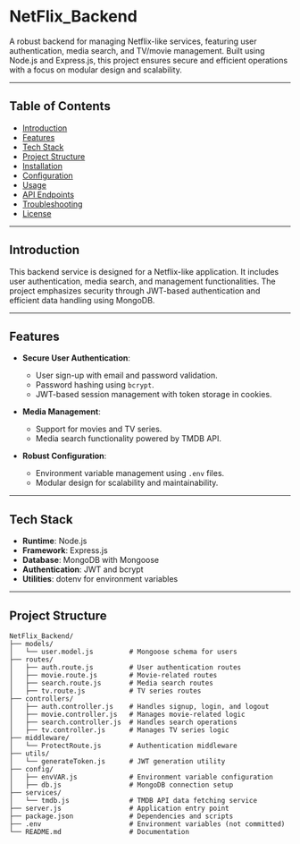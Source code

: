 # NetFlix_Backend

A robust backend for managing Netflix-like services, featuring user authentication, media search, and TV/movie management. Built using Node.js and Express.js, this project ensures secure and efficient operations with a focus on modular design and scalability.

---

## Table of Contents

- [Introduction](#introduction)
- [Features](#features)
- [Tech Stack](#tech-stack)
- [Project Structure](#project-structure)
- [Installation](#installation)
- [Configuration](#configuration)
- [Usage](#usage)
- [API Endpoints](#api-endpoints)
- [Troubleshooting](#troubleshooting)
- [License](#license)

---

## Introduction

This backend service is designed for a Netflix-like application. It includes user authentication, media search, and management functionalities. The project emphasizes security through JWT-based authentication and efficient data handling using MongoDB.

---

## Features

- **Secure User Authentication**:
  - User sign-up with email and password validation.
  - Password hashing using `bcrypt`.
  - JWT-based session management with token storage in cookies.

- **Media Management**:
  - Support for movies and TV series.
  - Media search functionality powered by TMDB API.

- **Robust Configuration**:
  - Environment variable management using `.env` files.
  - Modular design for scalability and maintainability.

---

## Tech Stack

- **Runtime**: Node.js
- **Framework**: Express.js
- **Database**: MongoDB with Mongoose
- **Authentication**: JWT and bcrypt
- **Utilities**: dotenv for environment variables

---

## Project Structure

```plaintext
NetFlix_Backend/
├── models/
│   └── user.model.js         # Mongoose schema for users
├── routes/
│   ├── auth.route.js         # User authentication routes
│   ├── movie.route.js        # Movie-related routes
│   ├── search.route.js       # Media search routes
│   ├── tv.route.js           # TV series routes
├── controllers/
│   ├── auth.controller.js    # Handles signup, login, and logout
│   ├── movie.controller.js   # Manages movie-related logic
│   ├── search.controller.js  # Handles search operations
│   ├── tv.controller.js      # Manages TV series logic
├── middleware/
│   └── ProtectRoute.js       # Authentication middleware
├── utils/
│   └── generateToken.js      # JWT generation utility
├── config/
│   ├── envVAR.js             # Environment variable configuration
│   ├── db.js                 # MongoDB connection setup
├── services/
│   └── tmdb.js               # TMDB API data fetching service
├── server.js                 # Application entry point
├── package.json              # Dependencies and scripts
├── .env                      # Environment variables (not committed)
└── README.md                 # Documentation
